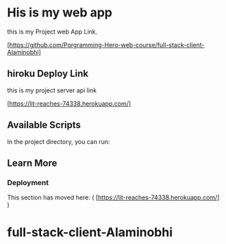 # His is my web app 

this is my Project web App Link.

[https://github.com/Porgramming-Hero-web-course/full-stack-client-Alaminobhi]

## hiroku Deploy Link

this is my project server api link

[https://lit-reaches-74338.herokuapp.com/]


## Available Scripts

In the project directory, you can run:

## Learn More

### Deployment

This section has moved here: (
    [https://lit-reaches-74338.herokuapp.com/]
)

# full-stack-client-Alaminobhi

